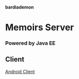 #### bardiademon


# Memoirs Server

### Powered by Java EE

## Client
[Android Client](https://github.com/bardiademon/memoir-android)
